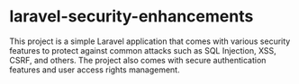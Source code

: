 # laravel-security-enhancements
This project is a simple Laravel application that comes with various security features to protect against common attacks such as SQL Injection, XSS, CSRF, and others. The project also comes with secure authentication features and user access rights management.
